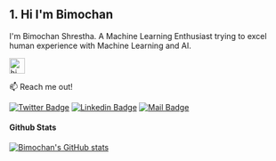  ## 1. Hi I'm Bimochan 
 
 I'm Bimochan Shrestha. A Machine Learning Enthusiast trying to excel human experience with Machine Learning and AI.
 
 <img src="https://user-images.githubusercontent.com/1303154/88677602-1635ba80-d120-11ea-84d8-d263ba5fc3c0.gif" width="28px" alt="hi">


:mailbox: Reach me out!

[![Twitter Badge](https://img.shields.io/badge/-@BimochanShrest1-1ca0f1?style=flat&labelColor=1ca0f1&logo=twitter&logoColor=white&link=https://twitter.com/BimochanShrest1)](https://twitter.com/BimochanShrest1) [![Linkedin Badge](https://img.shields.io/badge/-bimochan-0e76a8?style=flat&labelColor=0e76a8&logo=linkedin&logoColor=white)](https://www.linkedin.com/in/bimochan-shrestha-b775831a6/)  [![Mail Badge](https://img.shields.io/badge/-bimoai857-c0392b?style=flat&labelColor=c0392b&logo=gmail&logoColor=white)](mailto:bimoai857@gmail.com)

 
#### Github Stats

[![Bimochan's GitHub stats](https://github-readme-stats.vercel.app/api?username=bimoai857&hide=contribs,prs,issues)](https://github.com/bimoai857/github-readme-stats)


